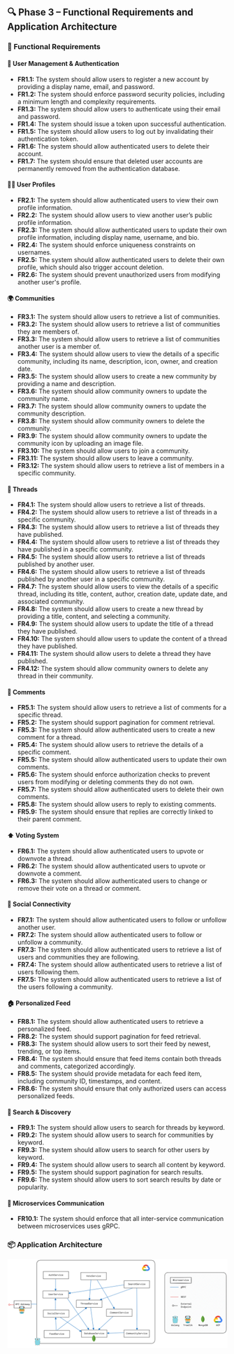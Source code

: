 ## 🔍 Phase 3 – Functional Requirements and Application Architecture

### 📌 Functional Requirements

#### 🔑 User Management & Authentication
- **FR1.1:** The system should allow users to register a new account by providing a display name, email, and password.
- **FR1.2:** The system should enforce password security policies, including a minimum length and complexity requirements.
- **FR1.3:** The system should allow users to authenticate using their email and password.
- **FR1.4:** The system should issue a token upon successful authentication.
- **FR1.5:** The system should allow users to log out by invalidating their authentication token.
- **FR1.6:** The system should allow authenticated users to delete their account.
- **FR1.7:** The system should ensure that deleted user accounts are permanently removed from the authentication database.

#### 🧑‍💻 User Profiles
- **FR2.1:** The system should allow authenticated users to view their own profile information.
- **FR2.2:** The system should allow users to view another user’s public profile information.
- **FR2.3:** The system should allow authenticated users to update their own profile information, including display name, username, and bio.
- **FR2.4:** The system should enforce uniqueness constraints on usernames.
- **FR2.5:** The system should allow authenticated users to delete their own profile, which should also trigger account deletion.
- **FR2.6:** The system should prevent unauthorized users from modifying another user's profile.

#### 🌍 Communities
- **FR3.1:** The system should allow users to retrieve a list of communities.
- **FR3.2:** The system should allow users to retrieve a list of communities they are members of.
- **FR3.3:** The system should allow users to retrieve a list of communities another user is a member of.
- **FR3.4:** The system should allow users to view the details of a specific community, including its name, description, icon, owner, and creation date.
- **FR3.5:** The system should allow users to create a new community by providing a name and description.
- **FR3.6:** The system should allow community owners to update the community name.
- **FR3.7:** The system should allow community owners to update the community description.
- **FR3.8:** The system should allow community owners to delete the community.
- **FR3.9:** The system should allow community owners to update the community icon by uploading an image file.
- **FR3.10:** The system should allow users to join a community.
- **FR3.11:** The system should allow users to leave a community.
- **FR3.12:** The system should allow users to retrieve a list of members in a specific community.

#### 📝 Threads
- **FR4.1:** The system should allow users to retrieve a list of threads.
- **FR4.2:** The system should allow users to retrieve a list of threads in a specific community.
- **FR4.3:** The system should allow users to retrieve a list of threads they have published.
- **FR4.4:** The system should allow users to retrieve a list of threads they have published in a specific community.
- **FR4.5:** The system should allow users to retrieve a list of threads published by another user.
- **FR4.6:** The system should allow users to retrieve a list of threads published by another user in a specific community.
- **FR4.7:** The system should allow users to view the details of a specific thread, including its title, content, author, creation date, update date, and associated community.
- **FR4.8:** The system should allow users to create a new thread by providing a title, content, and selecting a community.
- **FR4.9:** The system should allow users to update the title of a thread they have published.
- **FR4.10:** The system should allow users to update the content of a thread they have published.
- **FR4.11:** The system should allow users to delete a thread they have published.
- **FR4.12:** The system should allow community owners to delete any thread in their community.

#### 💬 Comments
- **FR5.1:** The system should allow users to retrieve a list of comments for a specific thread.
- **FR5.2:** The system should support pagination for comment retrieval.
- **FR5.3:** The system should allow authenticated users to create a new comment for a thread.
- **FR5.4:** The system should allow users to retrieve the details of a specific comment.
- **FR5.5:** The system should allow authenticated users to update their own comments.
- **FR5.6:** The system should enforce authorization checks to prevent users from modifying or deleting comments they do not own.
- **FR5.7:** The system should allow authenticated users to delete their own comments.
- **FR5.8:** The system should allow users to reply to existing comments.
- **FR5.9:** The system should ensure that replies are correctly linked to their parent comment.

#### ⬆️ Voting System
- **FR6.1:** The system should allow authenticated users to upvote or downvote a thread.
- **FR6.2:** The system should allow authenticated users to upvote or downvote a comment.
- **FR6.3:** The system should allow authenticated users to change or remove their vote on a thread or comment.

#### 🔗 Social Connectivity
- **FR7.1:** The system should allow authenticated users to follow or unfollow another user.
- **FR7.2:** The system should allow authenticated users to follow or unfollow a community.
- **FR7.3:** The system should allow authenticated users to retrieve a list of users and communities they are following.
- **FR7.4:** The system should allow authenticated users to retrieve a list of users following them.
- **FR7.5:** The system should allow authenticated users to retrieve a list of the users following a community.

#### 🏠 Personalized Feed
- **FR8.1:** The system should allow authenticated users to retrieve a personalized feed.
- **FR8.2:** The system should support pagination for feed retrieval.
- **FR8.3:** The system should allow users to sort their feed by newest, trending, or top items.
- **FR8.4:** The system should ensure that feed items contain both threads and comments, categorized accordingly.
- **FR8.5:** The system should provide metadata for each feed item, including community ID, timestamps, and content.
- **FR8.6:** The system should ensure that only authorized users can access personalized feeds.

#### 🔎 Search & Discovery
- **FR9.1:** The system should allow users to search for threads by keyword.
- **FR9.2:** The system should allow users to search for communities by keyword.
- **FR9.3:** The system should allow users to search for other users by keyword.
- **FR9.4:** The system should allow users to search all content by keyword.
- **FR9.5:** The system should support pagination for search results.
- **FR9.6:** The system should allow users to sort search results by date or popularity.

#### 🔗 Microservices Communication
- **FR10.1:** The system should enforce that all inter-service communication between microservices uses gRPC.

### 📦 Application Architecture

![Application architecture](../images/architecture.png)